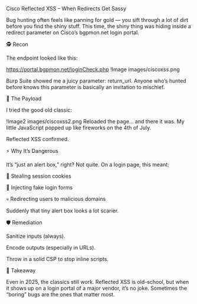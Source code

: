 Cisco Reflected XSS – When Redirects Get Sassy

Bug hunting often feels like panning for gold — you sift through a lot of dirt before you find the shiny stuff. This time, the shiny thing was hiding inside a redirect parameter on Cisco’s bgpmon.net login portal.

🕵️ Recon

The endpoint looked like this:

https://portal.bgpmon.net/loginCheck.php
!Image images/ciscoxss.png

Burp Suite showed me a juicy parameter: return_url. Anyone who’s hunted before knows this parameter is basically an invitation to mischief.

🚀 The Payload

I tried the good old classic:

<script>alert(1)</script>

!Image2 images/ciscoxss2.png
Reloaded the page… and there it was. My little JavaScript popped up like fireworks on the 4th of July.

Reflected XSS confirmed.

⚡ Why It’s Dangerous

It’s “just an alert box,” right? Not quite. On a login page, this meant:

🍪 Stealing session cookies

🎣 Injecting fake login forms

💀 Redirecting users to malicious domains

Suddenly that tiny alert box looks a lot scarier.

🛡️ Remediation

Sanitize inputs (always).

Encode outputs (especially in URLs).

Throw in a solid CSP to stop inline scripts.

🎯 Takeaway

Even in 2025, the classics still work. Reflected XSS is old-school, but when it shows up on a login portal of a major vendor, it’s no joke. Sometimes the “boring” bugs are the ones that matter most.
